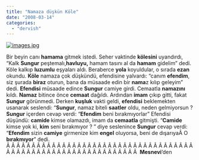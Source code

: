 ```yaml
---
title: "Namaza düşkün Köle"
date: "2008-03-14"
categories: 
  - "dervish"
---
```


[![images.jpg](/uploads/2008/03/images.jpg)](/uploads/2008/03/images.jpg "images.jpg")

Bir beyin canı **hamama** gitmek istedi. Seher vaktinde **kölesini** uyandırdı, “Kalk **Sungur** peştemalı,**havluyu,** hamam tasını al da **hamam** gidelim” dedi. Köle kalkıp **luzumlu** eşyaları aldı. Beraberce **yola** koyuldular, o sırada **ezan** okundu. **Köle** namaza çok düşkündü, efendisine yalvardı: “canım **efendim**, siz şurada **biraz** oturun, bana da müsaade edin bir **nama**z kılıp geleyim” dedi. **Efendisi** müsaade edince **Sungur** camiye girdi. Cemaatla **namazını** kıldı. **Namaz** bitince önce **cemaat** dağıldı. Ardından **imam** çıkıp gitti, fakat **Sungur** görünmedi. Derken **kuşluk** vakti geldi, **efendisi** beklemekten usanarak seslendi: “**Sungur**, namaz biteli **saatler** oldu, neden gelmiyorsun ? **Sungur** içerden cevap verdi: “**Efendim** beni bırakmıyorlar” Efendisi düşündü: **camide** kimse olamazdı, imam da **cemaatla** gitmişti. “**Camide** kimse yok ki, **kim** seni bırakmıyor ? ” diye seslenince **Sungur** cevap verdi: “**Efendim** sizin **camiye** girmenize kim **engel** oluyorsa, beni de dışarıyaÂ O **bırakmıyor**” dedi. Â Â Â Â Â Â Â Â Â Â Â Â Â Â Â Â Â Â Â Â Â Â Â Â Â Â Â Â Â Â Â Â Â Â Â Â Â Â Â Â Â Â Â Â Â Â Â Â Â Â Â Â Â Â Â Â Â Â Â Â Â Â Â  **Mesnevi**’den
